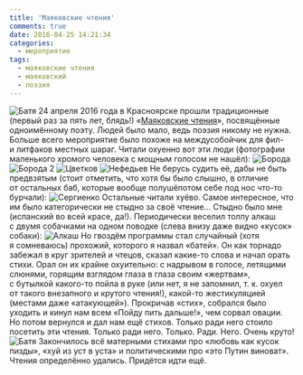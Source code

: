 ```yaml
---
title: 'Маяковские чтения'
comments: true
date: 2016-04-25 14:21:34
categories:
  - мероприятие
tags:
  - маяковские чтения
  - маяковский
  - поэзия
---
```


![Батя](../../assets/images/2016-04-25-maiakovskiie-chtieniia/batya.jpg)
24 апреля 2016 года в&nbsp;Красноярске прошли традиционные (первый раз за&nbsp;пять лет, блядь!) &laquo;<a href="https://vk.com/mayakkrsk">Маяковские чтения</a>&raquo;, посвящённые одноимённому поэту. Людей было мало, ведь поэзия никому не&nbsp;нужна. Больше всего мероприятие было похоже на&nbsp;междусобойчик для фил- и&nbsp;литфаков местных шараг.&nbsp;Читали охуенно вот эти люди (фотографии маленького хромого человека с&nbsp;мощным голосом не&nbsp;нашёл):
![Борода](../../assets/images/2016-04-25-maiakovskiie-chtieniia/boroda.jpg)
![Борода 2](../../assets/images/2016-04-25-maiakovskiie-chtieniia/boroda2.jpg)
![Цветков](../../assets/images/2016-04-25-maiakovskiie-chtieniia/cvetkov.jpg)
![Нефедьев](../../assets/images/2016-04-25-maiakovskiie-chtieniia/nefediev.jpg)
Не&nbsp;берусь судить её, дабы не&nbsp;быть предвзятым (стоит отметить, что хотя&nbsp;бы было слышно, в&nbsp;отличие от&nbsp;остальных баб, которые вообще полушёпотом себе под нос <nobr>что-то</nobr> бурчали):
![Сергиенко](../../assets/images/2016-04-25-maiakovskiie-chtieniia/sergienko.jpg)
Остальные читали хуёво. Самое интересное, что им&nbsp;было категорически не&nbsp;стыдно за&nbsp;своё чтение&hellip; Стыдно было мне (испанский во&nbsp;всей красе, да!).
Периодически веселил толпу алкаш с&nbsp;двумя собачками на&nbsp;одном поводке (слева внизу даже видно &laquo;кусок&raquo; собаки):
![Алкаш](../../assets/images/2016-04-25-maiakovskiie-chtieniia/alkash.jpg)
Но&nbsp;гвоздём программы стал случайный (хотя я&nbsp;сомневаюсь) прохожий, которого я&nbsp;назвал &laquo;батей&raquo;. Он&nbsp;как торнадо забежал в&nbsp;круг зрителей и&nbsp;чтецов, сказал <nobr>какие-то</nobr> слова и&nbsp;начал орать стихи. Орал он&nbsp;их&nbsp;крайне охуительно: с&nbsp;надрывом в&nbsp;голосе, летящими слюнями, горящим взглядом глаза в&nbsp;глаза своим &laquo;жертвам&raquo;, с&nbsp;бутылкой <nobr>какого-то</nobr> пойла в&nbsp;руке (или нет, я&nbsp;не&nbsp;запомнил, <nobr>т. к.</nobr> охуел от&nbsp;такого внезапного и&nbsp;крутого чтения!), <nobr>какой-то</nobr> жестикуляцией (местами даже &laquo;атакующей&raquo;). Прокричав &laquo;стих&raquo;, собрался было уходить и&nbsp;кинул нам всем &laquo;Пойду пить дальше!&raquo;, чем сорвал овации. Но&nbsp;потом вернулся и&nbsp;дал нам ещё стихов. Только ради него стоило посетить эти чтения. Только ради него. Только. Ради. Него. Очень круто!
![Батя](../../assets/images/2016-04-25-maiakovskiie-chtieniia/batya.jpg)
Закончилось всё матерными стихами про &laquo;любовь как кусок пизды&raquo;, &laquo;хуй из&nbsp;уст в&nbsp;уста&raquo; и&nbsp;политическими про &laquo;это Путин виноват&raquo;.
Чтения определённо удались. Придётся идти ещё.
